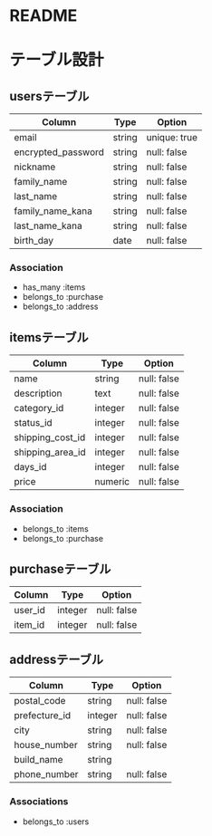 # README

# テーブル設計

## usersテーブル

| Column             | Type   | Option       |
| ------------------ | ------ | ------------ |
| email              | string | unique: true |
| encrypted_password | string | null: false  |
| nickname           | string | null: false  |
| family_name        | string | null: false  | 
| last_name          | string | null: false  | 
| family_name_kana   | string | null: false  |
| last_name_kana     | string | null: false  |
| birth_day          | date   | null: false  |

### Association
- has_many :items
- belongs_to :purchase
- belongs_to :address

## itemsテーブル

| Column            | Type    | Option      |
| ----------------- | ------- | ----------- |
| name         　　　| string  | null: false | 
| description       | text    | null: false |
| category_id       | integer | null: false | 
| status_id         | integer | null: false |
| shipping_cost_id  | integer | null: false |
| shipping_area_id  | integer | null: false |
| days_id           | integer | null: false |
| price             | numeric | null: false |

### Association
- belongs_to :items
- belongs_to :purchase

## purchaseテーブル

| Column            | Type    | Option      |
| ----------------- | ------- | ----------- |
| user_id           | integer | null: false |
| item_id           | integer | null: false |

## addressテーブル

| Column            | Type    | Option      |
| ----------------- | ------- | ----------- |
| postal_code       | string  | null: false |
| prefecture_id     | integer | null: false |
| city              | string  | null: false |
| house_number      | string  | null: false |
| build_name        | string  |             |
| phone_number      | string  | null: false |

### Associations
- belongs_to :users